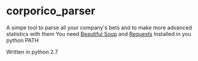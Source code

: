 # corporico_parser
A simpe tool to parse all your company's bets and to make more advanced statistics with them
You need [Beautiful Soup](https://www.crummy.com/software/BeautifulSoup/) and [Requests](http://docs.python-requests.org/en/master/) Installed in you python PATH

Written in python 2.7
